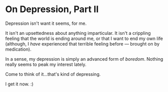 # On Depression, Part II

Depression isn't want it seems, for me. 

It isn't an upsettedness about anything imparticular. It isn't a crippling feeling that the world is ending around me, or that I want to end my own life (although, I *have* experienced that terrible feeling before — brought on by medication). 

In a sense, my depression is simply an advanced form of *boredom*. Nothing really seems to peak my interest lately.

Come to think of it...that's kind of depressing. 

I get it now. :)